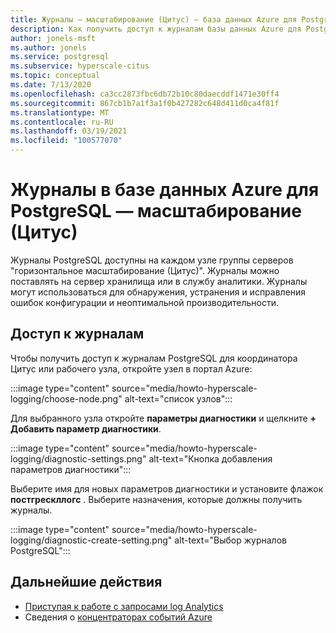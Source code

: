 ```yaml
---
title: Журналы — масштабирование (Цитус) — база данных Azure для PostgreSQL
description: Как получить доступ к журналам базы данных Azure для PostgreSQL-Scale (Цитус)
author: jonels-msft
ms.author: jonels
ms.service: postgresql
ms.subservice: hyperscale-citus
ms.topic: conceptual
ms.date: 7/13/2020
ms.openlocfilehash: ca3cc2873fbc6db72b10c80daecddf1471e30ff4
ms.sourcegitcommit: 867cb1b7a1f3a1f0b427282c648d411d0ca4f81f
ms.translationtype: MT
ms.contentlocale: ru-RU
ms.lasthandoff: 03/19/2021
ms.locfileid: "100577070"
---
```

# <a name="logs-in-azure-database-for-postgresql---hyperscale-citus"></a>Журналы в базе данных Azure для PostgreSQL — масштабирование (Цитус)

Журналы PostgreSQL доступны на каждом узле группы серверов "горизонтальное масштабирование (Цитус)". Журналы можно поставлять на сервер хранилища или в службу аналитики. Журналы могут использоваться для обнаружения, устранения и исправления ошибок конфигурации и неоптимальной производительности.

## <a name="accessing-logs"></a>Доступ к журналам

Чтобы получить доступ к журналам PostgreSQL для координатора Цитус или рабочего узла, откройте узел в портал Azure:

:::image type="content" source="media/howto-hyperscale-logging/choose-node.png" alt-text="список узлов":::

Для выбранного узла откройте **параметры диагностики** и щелкните **+ Добавить параметр диагностики**.

:::image type="content" source="media/howto-hyperscale-logging/diagnostic-settings.png" alt-text="Кнопка добавления параметров диагностики":::

Выберите имя для новых параметров диагностики и установите флажок **постгрескллогс** .  Выберите назначения, которые должны получить журналы.

:::image type="content" source="media/howto-hyperscale-logging/diagnostic-create-setting.png" alt-text="Выбор журналов PostgreSQL":::

## <a name="next-steps"></a>Дальнейшие действия

- [Приступая к работе с запросами log Analytics](../azure-monitor/logs/log-analytics-tutorial.md)
- Сведения о [концентраторах событий Azure](../event-hubs/event-hubs-about.md)